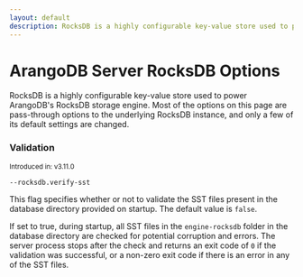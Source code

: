 ```yaml
---
layout: default
description: RocksDB is a highly configurable key-value store used to power ArangoDB's RocksDB storage engine
---
```

# ArangoDB Server RocksDB Options

RocksDB is a highly configurable key-value store used to power ArangoDB's RocksDB
storage engine. Most of the options on this page are pass-through options to the
underlying RocksDB instance, and only a few of its default settings are changed.

### Validation

<small>Introduced in: v3.11.0</small>

`--rocksdb.verify-sst`

This flag specifies whether or not to validate the SST files present in the 
database directory provided on startup. The default value is `false`.

If set to true, during startup, all SST files in the `engine-rocksdb` folder in
the database directory are checked for potential corruption and errors.
The server process stops after the check and returns an exit code of `0` if the
validation was successful, or a non-zero exit code if there is an error in any
of the SST files.
